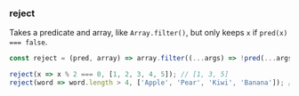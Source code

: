 ### reject

Takes a predicate and array, like `Array.filter()`, but only keeps `x` if `pred(x) === false`.

```js
const reject = (pred, array) => array.filter((...args) => !pred(...args));
```

```js
reject(x => x % 2 === 0, [1, 2, 3, 4, 5]); // [1, 3, 5]
reject(word => word.length > 4, ['Apple', 'Pear', 'Kiwi', 'Banana']); // ['Pear', 'Kiwi']
```
